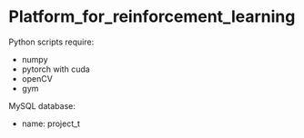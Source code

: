 # Platform_for_reinforcement_learning
Python scripts require:
 - numpy
 - pytorch with cuda
 - openCV
 - gym

MySQL database:
 - name: project_t
